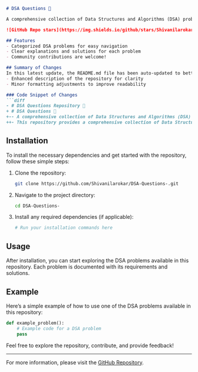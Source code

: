 ```markdown
# DSA Questions 🤖

A comprehensive collection of Data Structures and Algorithms (DSA) problems, categorized by type. This repository aims to help developers and learners practice and enhance their coding skills through a variety of algorithmic challenges.

![GitHub Repo stars](https://img.shields.io/github/stars/Shivanilarokar/DSA-Questions-) ![GitHub forks](https://img.shields.io/github/forks/Shivanilarokar/DSA-Questions-) ![GitHub issues](https://img.shields.io/github/issues/Shivanilarokar/DSA-Questions-)

## Features
- Categorized DSA problems for easy navigation
- Clear explanations and solutions for each problem
- Community contributions are welcome!

## Summary of Changes
In this latest update, the README.md file has been auto-updated to better reflect the purpose and instructions of the repository. Key changes include:
- Enhanced description of the repository for clarity
- Minor formatting adjustments to improve readability

### Code Snippet of Changes
```diff
- # DSA Questions Repository 🤖
+ # DSA Questions 🤖
+-- A comprehensive collection of Data Structures and Algorithms (DSA) problems, categorized by type...
++- This repository provides a comprehensive collection of Data Structures and Algorithms (DSA) problems...
```

## Installation

To install the necessary dependencies and get started with the repository, follow these simple steps:

1. Clone the repository:
   ```bash
   git clone https://github.com/Shivanilarokar/DSA-Questions-.git
   ```

2. Navigate to the project directory:
   ```bash
   cd DSA-Questions-
   ```

3. Install any required dependencies (if applicable):
   ```bash
   # Run your installation commands here
   ```

## Usage

After installation, you can start exploring the DSA problems available in this repository. Each problem is documented with its requirements and solutions.

## Example

Here’s a simple example of how to use one of the DSA problems available in this repository:

```python
def example_problem():
    # Example code for a DSA problem
    pass
```

Feel free to explore the repository, contribute, and provide feedback!

---

For more information, please visit the [GitHub Repository](https://github.com/Shivanilarokar/DSA-Questions-).
```